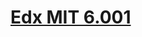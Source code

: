 # [Edx MIT 6.001](https://github.com/Guannan-Shen/everday_code/blob/master/Python_practice/computation_programmingwithPy.ipynb)
